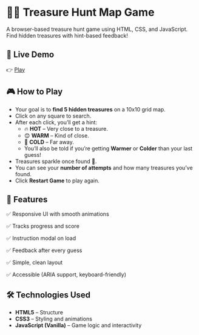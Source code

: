 # 🏴‍☠️ Treasure Hunt Map Game

A browser-based treasure hunt game using HTML, CSS, and JavaScript. Find hidden treasures with hint-based feedback!

## 🔗 Live Demo

👉 [Play](https://prasannat05.github.io/treasure_hunt_game/)

## 🎮 How to Play

- Your goal is to **find 5 hidden treasures** on a 10x10 grid map.
- Click on any square to search.
- After each click, you’ll get a hint:
  - 🔥 **HOT** – Very close to a treasure.
  - 😊 **WARM** – Kind of close.
  - 🧊 **COLD** – Far away.
  - You’ll also be told if you’re getting **Warmer** or **Colder** than your last guess!
- Treasures sparkle once found 💎.
- You can see your **number of attempts** and how many treasures you’ve found.
- Click **Restart Game** to play again.

## 🚀 Features

✅ Responsive UI with smooth animations

✅ Tracks progress and score

✅ Instruction modal on load

✅ Feedback after every guess

✅ Simple, clean layout

✅ Accessible (ARIA support, keyboard-friendly)

## 🛠️ Technologies Used

- **HTML5** – Structure
- **CSS3** – Styling and animations
- **JavaScript (Vanilla)** – Game logic and interactivity







